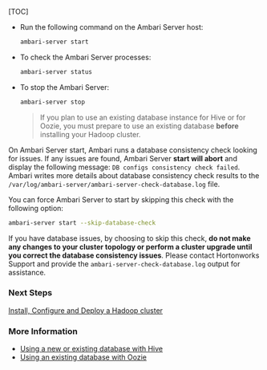 [TOC]

- Run the following command on the Ambari Server host:

    ```bash
    ambari-server start
    ```

- To check the Ambari Server processes:

    ```bash
    ambari-server status
    ```

- To stop the Ambari Server:

    ```bash
    ambari-server stop
    ```

    > If you plan to use an existing database instance for Hive or for Oozie, you must prepare to use an existing database **before** installing your Hadoop cluster.

On Ambari Server start, Ambari runs a database consistency check looking for issues. If any issues are found, Ambari Server **start will abort** and display the following message: `DB configs consistency check failed`. Ambari writes more details about database consistency check results to the `/var/log/ambari-server/ambari-server-check-database.log` file.

You can force Ambari Server to start by skipping this check with the following option:

```bash
ambari-server start --skip-database-check
```

If you have database issues, by choosing to skip this check, **do not make any changes to your cluster topology or perform a cluster upgrade until you correct the database consistency issues**. Please contact Hortonworks Support and provide the `ambari-server-check-database.log` output for assistance.

### Next Steps

[Install, Configure and Deploy a Hadoop cluster]($InstallingConfiguringAndDeployingACluster)

### More Information

- [Using a new or existing database with Hive](https://docs.devlive.org/read/apache-ambari-en-administering-2.7.4.0/Using-A-New-Or-Existing-Database-With-Hive)
- [Using an existing database with Oozie](https://docs.devlive.org/read/apache-ambari-en-administering-2.7.4.0/Using-An-Existing-Database-With-Oozie)
